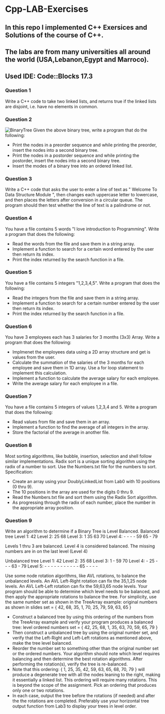 # Cpp-LAB-Exercises

## In this repo I implemented C++ Exersices and Solutions of the course of C++.
## The labs are from many universities all around the world (USA,Lebanon,Egypt and Marroco).
## Used IDE: Code::Blocks 17.3

### Question 1
Write a C++ code to take two linked lists, and returns true if the linked lists are disjoint, i.e. have no elements in common.

### Question 2
![BinaryTree](https://github.com/alialhousseini/Cpp-LAB-Exercises/tree.png)
Given the above binary tree, write a program that do the following:
- Print the nodes in a preorder sequence and while printing the preorder, insert the nodes into a second binary tree.
- Print the nodes in a postorder sequence and while printing the postorder, insert the nodes into a second binary tree.
- Insert the modes of a binary tree into an ordered linked list.

### Question 3
Write a C++ code that asks the user to enter a line of text as " Welcome To Data Structure Module ", then changes each uppercase letter to lowercase, and then places the letters after conversion in a circular queue. The program should then test whether the line of text is a palindrome or not.

### Question 4
You have a file contains 5 words "I love introduction to Programming". Write a program that does the following:
- Read the words from the file and save them in a string array.
- Implement a function to search for a certain word entered by the user then return its index.
- Print the index returned by the search function in a file.

### Question 5
You have a file contains 5 integers "1,2,3,4,5". Write a program that does the following:
- Read the integers from the file and save them in a string array.
- Implement a function to search for a certain number entered by the user then return its index.
- Print the index returned by the search function in a file.

### Question 6
You have 3 employees each has 3 salaries for 3 months (3x3) Array. Write a program that does the following:
- Implmenet the employees data using a 2D array structure and get is values from the user.
- Calculate the summation of the salaries of the 3 months for each employee and save them in 1D array. Use a for loop statement to implement this calculation.
- Implement a function to calculate the average salary for each employee.
- Write the average salary for each employee in a file.

### Question 7
You have a file contains 5 integers of values 1,2,3,4 and 5. Write a program that does the following:
- Read values from file and save them in an array.
- Implement a function to find the average of all integers in the array.
- Store the factorial of the average in another file.

### Question 8
Most sorting algorithms, like bubble, insertion, selection and shell follow similar implementations.  Radix sort is a unique sorting algorithm using the radix of a number to sort.  Use the Numbers.txt file for the numbers to sort.  
Specification:
- Create an array using your DoublyLinkedList from Lab0 with 10 positions (0 thru 9).
- The 10 positions in the array are used for the digits 0 thru 9.  
- Read the Numbers.txt file and sort them using the Radix Sort algorithm.
- As progressing through the radix of each number, place the number in the appropriate array position.

### Question 9
Write an algorithm to determine if a Binary Tree is Level Balanced.
Balanced tree
Level 1: 42
Level 2: 25 68
Level 3: 1 35 63 70
Level 4: - - - - 59 65 - 79

Levels 1 thru 3 are balanced. Level 4 is considered balanced. The missing numbers are in on the last level (Level 4)

Unbalanced tree
Level 1: 42 
Level 2: 35 68 
Level 3: 1 - 59 70 
Level 4: - 25 - - - 63 - 79 
Level 5: - - - - - - - - - - - 65 - - - - 

Use some node rotation algorithms, like AVL rotations, to balance the unbalanced levels. An AVL Left-Right rotation can fix the 35,1,25 node levels. An AVL Left-Left rotation can fix the 59,63,65 node levels.
Your program should be able to determine which level needs to be balanced, and then apply the appropriate rotations to balance the tree. For simplicity, use the same number set as shown in the TreeArray example:
original numbers as shown in slides set = { 42, 68, 35, 1, 70, 25, 79, 59, 63, 65 }
- Construct a balanced tree by using this ordering of the numbers from the TreeArray example and verify your program produces a balanced tree:
level ordered numbers set = { 42, 25, 68, 1, 35, 63, 70, 59, 65, 79 }
- Then construct a unbalanced tree by using the original number set, and verify that the Left-Right and Left-Left rotations as mentioned above, make the tree level balanced. 
- Reorder the number set to something other than the original number set or the ordered numbers. Your algorithm should note which level requires balancing and then determine the best rotation algorithms. After performing the rotation(s), verify the tree is re-balanced.
- Note that this ordering: { 1, 25, 35, 42, 59, 63, 65, 68, 70, 79 } will produce a degenerate tree with all the nodes leaning to the right, making it essentially a linked list. This ordering will require many rotations. This is beyond the scope of the assignment. Pick an ordering that produces only one or two rotations.
- In each case, output the tree before the rotations (if needed) and after the the rotations are completed.  Preferably use your horizontal tree output function from Lab3 to display your trees in level order.
